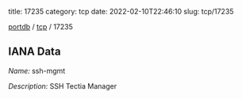 title: 17235
category: tcp
date: 2022-02-10T22:46:10
slug: tcp/17235

[portdb](/) / [tcp](/category/tcp.html) / 17235


## IANA Data

_Name:_ ssh-mgmt

_Description:_ SSH Tectia Manager

